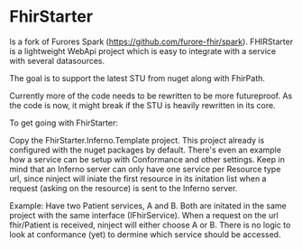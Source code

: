 # FhirStarter
Is a fork of Furores Spark (https://github.com/furore-fhir/spark). 
FHIRStarter is a lightweight WebApi project which is easy to integrate with a service with several datasources.

The goal is to support the latest STU from nuget along with FhirPath.

Currently more of the code needs to be rewritten to be more futureproof. As the code is now, it might break if the STU is heavily rewritten in its core.

To get going with FhirStarter:

Copy the FhirStarter.Inferno.Template project. This project already is configured with the nuget packages by default. There's even an example how a service can be setup with Conformance and other settings. Keep in mind that an Inferno server can only have one service per Resource type url, since ninject will iniate the first resource in its initation list when a request (asking on the resource) is sent to the Inferno server.

Example: 
Have two Patient services, A and B. 
Both are initated in the same project with the same interface (IFhirService). 
When a request on the url fhir/Patient is received, ninject will either choose A or B. There is no logic to look at conformance (yet) to dermine which service should be accessed.
